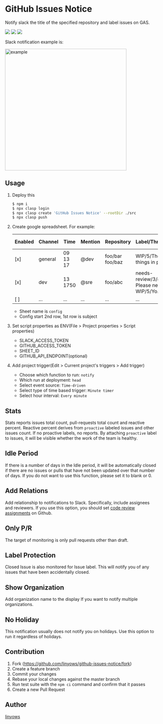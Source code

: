 GitHub Issues Notice
==

Notify slack the title of the specified repository and label issues on GAS.

<a href="https://github.com/linyows/github-issues-notice/actions" title="actions"><img src="https://img.shields.io/github/actions/workflow/status/linyows/github-issues-notice/build.yml?branch=main&style=for-the-badge"></a>
<a href="https://github.com/google/clasp" title="clasp"><img src="https://img.shields.io/badge/built%20with-clasp-4285f4.svg?style=for-the-badge"></a>
<a href="https://github.com/linyows/github-issues-notice/blob/master/LICENSE" title="MIT License"><img src="https://img.shields.io/badge/license-MIT-blue.svg?style=for-the-badge"></a>

Slack notification example is:

<img src="https://github.com/linyows/github-issues-notice/blob/main/misc/example.png" alt="example" width="400">

Usage
-----

1. Deploy this
    ```sh
    $ npm i
    $ npx clasp login
    $ npx clasp create 'GitHub Issues Notice' --rootDir ./src
    $ npx clasp push
    ```
1. Create google spreadsheet. For example:

    Enabled | Channel | Time           | Mention | Repository         | Label/Threshold/Message                                   | Stats | Idle Period | Add Relations | Only P/R | Label Protection | Show Organization | No Holiday
    ---     | ---     | ---            | ---     | ---                | ---                                                       | ---   | ---         | ---           | ---      | ---              | ---               | ---
    [x]     | general | 09<br>13<br>17 | @dev    | foo/bar<br>foo/baz | WIP/5/There are a lot of things in progress.              | [x]   | 60          | [x]           | [ ]      | [ ]              | [x]               | [ ]
    [x]     | dev     | 13<br>1750     | @sre    | foo/abc            | needs-review/3/@techlead Please need review.<br>WIP/5/Yo. | [x]   | 45          | [ ]           | [x]      | [ ]              | [ ]               | [x]
    [ ]     | ...     | ...            | ...     | ...                | ...                                                       | [ ]   |             | [ ]           | [ ]      | [x]              | [ ]               | [ ]
    - Sheet name is `config`
    - Config start 2nd row, 1st row is subject
1. Set script properties as ENV(File > Project properties > Script properties)
    - SLACK_ACCESS_TOKEN
    - GITHUB_ACCESS_TOKEN
    - SHEET_ID
    - GITHUB_API_ENDPOINT(optional)
1. Add project trigger(Edit > Current project's triggers > Add trigger)
    - Choose which function to run: `notify`
    - Which run at deployment: `head`
    - Select event source: `Time-driven`
    - Select type of time based trigger: `Minute timer`
    - Select hour interval: `Every minute`

Stats
--

Stats reports issues total count, pull-requests total count and reactive percent.
Reactive percent derives from `proactive` labeled issues and other issues count.
If no proactive labels, no reports.
By attaching `proactive` label to issues, it will be visible whether the work of
the team is healthy.

Idle Period
--

If there is a number of days in the Idle period, it will be automatically closed
if there are no issues or pulls that have not been updated over that number of days.
If you do not want to use this function, please set it to blank or 0.

Add Relations
--

Add relationship to notifications to Slack. Specifically, include assignees and reviewers.
If you use this option, you should set [code review assignments](https://docs.github.com/en/github/setting-up-and-managing-organizations-and-teams/managing-code-review-assignment-for-your-team) on Github.

Only P/R
--

The target of monitoring is only pull requests other than draft.

Label Protection
--

Closed Issue is also monitored for Issue label. This will notify you of any issues that have been accidentally closed.

Show Organization
--

Add organization name to the display If you want to notify multiple organizations.

No Holiday
--

This notification usually does not notify you on holidays. Use this option to run it regardless of holidays.

Contribution
------------

1. Fork (https://github.com/linyows/github-issues-notice/fork)
1. Create a feature branch
1. Commit your changes
1. Rebase your local changes against the master branch
1. Run test suite with the `npm ci` command and confirm that it passes
1. Create a new Pull Request

Author
------

[linyows](https://github.com/linyows)

